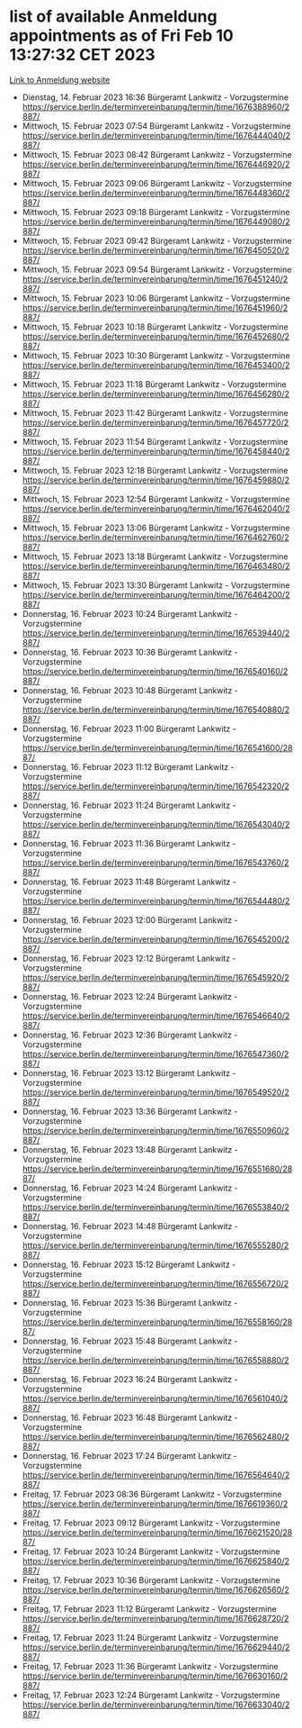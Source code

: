 # list of available Anmeldung appointments as of Fri Feb 10 13:27:32 CET 2023
[Link to Anmeldung website](https://service.berlin.de/terminvereinbarung/termin/tag.php?termin=1&anliegen[]=120686&dienstleisterlist=122210,122217,327316,122219,327312,122227,327314,122231,327346,122243,327348,122254,122252,329742,122260,329745,122262,329748,122271,327278,122273,327274,122277,327276,330436,122280,327294,122282,327290,122284,327292,122291,327270,122285,327266,122286,327264,122296,327268,150230,329760,122294,327284,122312,329763,122314,329775,122304,327330,122311,327334,122309,327332,317869,122281,327352,122279,329772,122283,122276,327324,122274,327326,122267,329766,122246,327318,122251,327320,122257,327322,122208,327298,122226,327300&herkunft=http%3A%2F%2Fservice.berlin.de%2Fdienstleistung%2F120686%2F)
- Dienstag, 14. Februar 2023 16:36 Bürgeramt Lankwitz - Vorzugstermine https://service.berlin.de/terminvereinbarung/termin/time/1676388960/2887/
- Mittwoch, 15. Februar 2023 07:54 Bürgeramt Lankwitz - Vorzugstermine https://service.berlin.de/terminvereinbarung/termin/time/1676444040/2887/
- Mittwoch, 15. Februar 2023 08:42 Bürgeramt Lankwitz - Vorzugstermine https://service.berlin.de/terminvereinbarung/termin/time/1676446920/2887/
- Mittwoch, 15. Februar 2023 09:06 Bürgeramt Lankwitz - Vorzugstermine https://service.berlin.de/terminvereinbarung/termin/time/1676448360/2887/
- Mittwoch, 15. Februar 2023 09:18 Bürgeramt Lankwitz - Vorzugstermine https://service.berlin.de/terminvereinbarung/termin/time/1676449080/2887/
- Mittwoch, 15. Februar 2023 09:42 Bürgeramt Lankwitz - Vorzugstermine https://service.berlin.de/terminvereinbarung/termin/time/1676450520/2887/
- Mittwoch, 15. Februar 2023 09:54 Bürgeramt Lankwitz - Vorzugstermine https://service.berlin.de/terminvereinbarung/termin/time/1676451240/2887/
- Mittwoch, 15. Februar 2023 10:06 Bürgeramt Lankwitz - Vorzugstermine https://service.berlin.de/terminvereinbarung/termin/time/1676451960/2887/
- Mittwoch, 15. Februar 2023 10:18 Bürgeramt Lankwitz - Vorzugstermine https://service.berlin.de/terminvereinbarung/termin/time/1676452680/2887/
- Mittwoch, 15. Februar 2023 10:30 Bürgeramt Lankwitz - Vorzugstermine https://service.berlin.de/terminvereinbarung/termin/time/1676453400/2887/
- Mittwoch, 15. Februar 2023 11:18 Bürgeramt Lankwitz - Vorzugstermine https://service.berlin.de/terminvereinbarung/termin/time/1676456280/2887/
- Mittwoch, 15. Februar 2023 11:42 Bürgeramt Lankwitz - Vorzugstermine https://service.berlin.de/terminvereinbarung/termin/time/1676457720/2887/
- Mittwoch, 15. Februar 2023 11:54 Bürgeramt Lankwitz - Vorzugstermine https://service.berlin.de/terminvereinbarung/termin/time/1676458440/2887/
- Mittwoch, 15. Februar 2023 12:18 Bürgeramt Lankwitz - Vorzugstermine https://service.berlin.de/terminvereinbarung/termin/time/1676459880/2887/
- Mittwoch, 15. Februar 2023 12:54 Bürgeramt Lankwitz - Vorzugstermine https://service.berlin.de/terminvereinbarung/termin/time/1676462040/2887/
- Mittwoch, 15. Februar 2023 13:06 Bürgeramt Lankwitz - Vorzugstermine https://service.berlin.de/terminvereinbarung/termin/time/1676462760/2887/
- Mittwoch, 15. Februar 2023 13:18 Bürgeramt Lankwitz - Vorzugstermine https://service.berlin.de/terminvereinbarung/termin/time/1676463480/2887/
- Mittwoch, 15. Februar 2023 13:30 Bürgeramt Lankwitz - Vorzugstermine https://service.berlin.de/terminvereinbarung/termin/time/1676464200/2887/
- Donnerstag, 16. Februar 2023 10:24 Bürgeramt Lankwitz - Vorzugstermine https://service.berlin.de/terminvereinbarung/termin/time/1676539440/2887/
- Donnerstag, 16. Februar 2023 10:36 Bürgeramt Lankwitz - Vorzugstermine https://service.berlin.de/terminvereinbarung/termin/time/1676540160/2887/
- Donnerstag, 16. Februar 2023 10:48 Bürgeramt Lankwitz - Vorzugstermine https://service.berlin.de/terminvereinbarung/termin/time/1676540880/2887/
- Donnerstag, 16. Februar 2023 11:00 Bürgeramt Lankwitz - Vorzugstermine https://service.berlin.de/terminvereinbarung/termin/time/1676541600/2887/
- Donnerstag, 16. Februar 2023 11:12 Bürgeramt Lankwitz - Vorzugstermine https://service.berlin.de/terminvereinbarung/termin/time/1676542320/2887/
- Donnerstag, 16. Februar 2023 11:24 Bürgeramt Lankwitz - Vorzugstermine https://service.berlin.de/terminvereinbarung/termin/time/1676543040/2887/
- Donnerstag, 16. Februar 2023 11:36 Bürgeramt Lankwitz - Vorzugstermine https://service.berlin.de/terminvereinbarung/termin/time/1676543760/2887/
- Donnerstag, 16. Februar 2023 11:48 Bürgeramt Lankwitz - Vorzugstermine https://service.berlin.de/terminvereinbarung/termin/time/1676544480/2887/
- Donnerstag, 16. Februar 2023 12:00 Bürgeramt Lankwitz - Vorzugstermine https://service.berlin.de/terminvereinbarung/termin/time/1676545200/2887/
- Donnerstag, 16. Februar 2023 12:12 Bürgeramt Lankwitz - Vorzugstermine https://service.berlin.de/terminvereinbarung/termin/time/1676545920/2887/
- Donnerstag, 16. Februar 2023 12:24 Bürgeramt Lankwitz - Vorzugstermine https://service.berlin.de/terminvereinbarung/termin/time/1676546640/2887/
- Donnerstag, 16. Februar 2023 12:36 Bürgeramt Lankwitz - Vorzugstermine https://service.berlin.de/terminvereinbarung/termin/time/1676547360/2887/
- Donnerstag, 16. Februar 2023 13:12 Bürgeramt Lankwitz - Vorzugstermine https://service.berlin.de/terminvereinbarung/termin/time/1676549520/2887/
- Donnerstag, 16. Februar 2023 13:36 Bürgeramt Lankwitz - Vorzugstermine https://service.berlin.de/terminvereinbarung/termin/time/1676550960/2887/
- Donnerstag, 16. Februar 2023 13:48 Bürgeramt Lankwitz - Vorzugstermine https://service.berlin.de/terminvereinbarung/termin/time/1676551680/2887/
- Donnerstag, 16. Februar 2023 14:24 Bürgeramt Lankwitz - Vorzugstermine https://service.berlin.de/terminvereinbarung/termin/time/1676553840/2887/
- Donnerstag, 16. Februar 2023 14:48 Bürgeramt Lankwitz - Vorzugstermine https://service.berlin.de/terminvereinbarung/termin/time/1676555280/2887/
- Donnerstag, 16. Februar 2023 15:12 Bürgeramt Lankwitz - Vorzugstermine https://service.berlin.de/terminvereinbarung/termin/time/1676556720/2887/
- Donnerstag, 16. Februar 2023 15:36 Bürgeramt Lankwitz - Vorzugstermine https://service.berlin.de/terminvereinbarung/termin/time/1676558160/2887/
- Donnerstag, 16. Februar 2023 15:48 Bürgeramt Lankwitz - Vorzugstermine https://service.berlin.de/terminvereinbarung/termin/time/1676558880/2887/
- Donnerstag, 16. Februar 2023 16:24 Bürgeramt Lankwitz - Vorzugstermine https://service.berlin.de/terminvereinbarung/termin/time/1676561040/2887/
- Donnerstag, 16. Februar 2023 16:48 Bürgeramt Lankwitz - Vorzugstermine https://service.berlin.de/terminvereinbarung/termin/time/1676562480/2887/
- Donnerstag, 16. Februar 2023 17:24 Bürgeramt Lankwitz - Vorzugstermine https://service.berlin.de/terminvereinbarung/termin/time/1676564640/2887/
- Freitag, 17. Februar 2023 08:36 Bürgeramt Lankwitz - Vorzugstermine https://service.berlin.de/terminvereinbarung/termin/time/1676619360/2887/
- Freitag, 17. Februar 2023 09:12 Bürgeramt Lankwitz - Vorzugstermine https://service.berlin.de/terminvereinbarung/termin/time/1676621520/2887/
- Freitag, 17. Februar 2023 10:24 Bürgeramt Lankwitz - Vorzugstermine https://service.berlin.de/terminvereinbarung/termin/time/1676625840/2887/
- Freitag, 17. Februar 2023 10:36 Bürgeramt Lankwitz - Vorzugstermine https://service.berlin.de/terminvereinbarung/termin/time/1676626560/2887/
- Freitag, 17. Februar 2023 11:12 Bürgeramt Lankwitz - Vorzugstermine https://service.berlin.de/terminvereinbarung/termin/time/1676628720/2887/
- Freitag, 17. Februar 2023 11:24 Bürgeramt Lankwitz - Vorzugstermine https://service.berlin.de/terminvereinbarung/termin/time/1676629440/2887/
- Freitag, 17. Februar 2023 11:36 Bürgeramt Lankwitz - Vorzugstermine https://service.berlin.de/terminvereinbarung/termin/time/1676630160/2887/
- Freitag, 17. Februar 2023 12:24 Bürgeramt Lankwitz - Vorzugstermine https://service.berlin.de/terminvereinbarung/termin/time/1676633040/2887/
